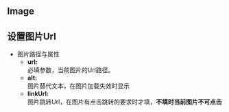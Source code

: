 ## Image
## 设置图片Url
- 图片路径与属性
    - **url:** <br />必填参数，当前图片的Url路径。
    - **alt:** <br />图片替代文本，在图片加载失效时显示
    - **linkUrl:** <br />图片跳转Url，在图片有点击跳转的要求时才填，**不填时当前图片不可点击**